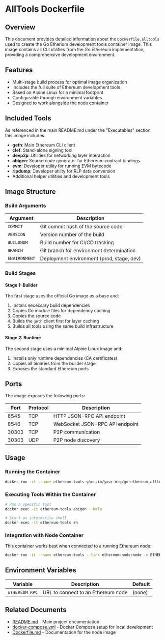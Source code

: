 # AllTools Dockerfile

## Overview

This document provides detailed information about the `Dockerfile.alltools` used to create the Go Etherium development tools container image. This image contains all CLI utilities from the Go Ethereum implementation, providing a comprehensive development environment.

## Features

- Multi-stage build process for optimal image organization
- Includes the full suite of Ethereum development tools
- Based on Alpine Linux for a minimal footprint
- Configurable through environment variables
- Designed to work alongside the node container

## Included Tools

As referenced in the main README.md under the "Executables" section, this image includes:

- **geth**: Main Ethereum CLI client
- **clef**: Stand-alone signing tool
- **devp2p**: Utilities for networking layer interaction
- **abigen**: Source code generator for Ethereum contract bindings
- **evm**: Developer utility for running EVM bytecode
- **rlpdump**: Developer utility for RLP data conversion
- Additional helper utilities and development tools

## Image Structure

### Build Arguments

| Argument | Description |
|----------|-------------|
| `COMMIT` | Git commit hash of the source code |
| `VERSION` | Version number of the build |
| `BUILDNUM` | Build number for CI/CD tracking |
| `BRANCH` | Git branch for environment determination |
| `ENVIRONMENT` | Deployment environment (prod, stage, dev) |

### Build Stages

#### Stage 1: Builder

The first stage uses the official Go image as a base and:
1. Installs necessary build dependencies
2. Copies Go module files for dependency caching
3. Copies the source code
4. Builds the `geth` client first for layer caching
5. Builds all tools using the same build infrastructure

#### Stage 2: Runtime

The second stage uses a minimal Alpine Linux image and:
1. Installs only runtime dependencies (CA certificates)
2. Copies all binaries from the builder stage
3. Exposes the standard Ethereum ports

## Ports

The image exposes the following ports:

| Port | Protocol | Description |
|------|----------|-------------|
| 8545 | TCP | HTTP JSON-RPC API endpoint |
| 8546 | TCP | WebSocket JSON-RPC API endpoint |
| 30303 | TCP | P2P communication |
| 30303 | UDP | P2P node discovery |

## Usage

### Running the Container

```bash
docker run -it --name ethereum-tools ghcr.io/your-org/go-ethereum_alltools:latest
```

### Executing Tools Within the Container

```bash
# Run a specific tool
docker exec -it ethereum-tools abigen --help

# Start an interactive shell
docker exec -it ethereum-tools sh
```

### Integration with Node Container

This container works best when connected to a running Ethereum node:

```bash
docker run -it --name ethereum-tools --link ethereum-node:node -e ETHEREUM_RPC=http://node:8545 ghcr.io/your-org/go-ethereum_alltools:latest
```

## Environment Variables

| Variable | Description | Default |
|----------|-------------|---------|
| `ETHEREUM_RPC` | URL to connect to an Ethereum node | (none) |

## Related Documents

- [README.md](../README.md) - Main project documentation
- [docker-compose.yml](docker-compose.yml) - Docker Compose setup for local development
- [Dockerfile.md](Dockerfile.md) - Documentation for the node image 